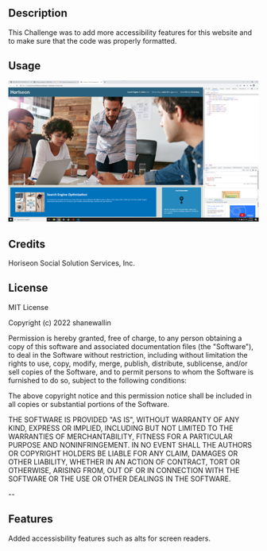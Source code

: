 # <Your-Project-Title>

## Description
This Challenge was to add more accessibility features for this website and to make sure that the code was properly formatted. 


## Usage


![Screenshot](assets/ScreenshotChallenge1.png)

## Credits

Horiseon Social Solution Services, Inc.

## License

MIT License

Copyright (c) 2022 shanewallin

Permission is hereby granted, free of charge, to any person obtaining a copy
of this software and associated documentation files (the "Software"), to deal
in the Software without restriction, including without limitation the rights
to use, copy, modify, merge, publish, distribute, sublicense, and/or sell
copies of the Software, and to permit persons to whom the Software is
furnished to do so, subject to the following conditions:

The above copyright notice and this permission notice shall be included in all
copies or substantial portions of the Software.

THE SOFTWARE IS PROVIDED "AS IS", WITHOUT WARRANTY OF ANY KIND, EXPRESS OR
IMPLIED, INCLUDING BUT NOT LIMITED TO THE WARRANTIES OF MERCHANTABILITY,
FITNESS FOR A PARTICULAR PURPOSE AND NONINFRINGEMENT. IN NO EVENT SHALL THE
AUTHORS OR COPYRIGHT HOLDERS BE LIABLE FOR ANY CLAIM, DAMAGES OR OTHER
LIABILITY, WHETHER IN AN ACTION OF CONTRACT, TORT OR OTHERWISE, ARISING FROM,
OUT OF OR IN CONNECTION WITH THE SOFTWARE OR THE USE OR OTHER DEALINGS IN THE
SOFTWARE.

--

## Features

Added accessisbility features such as alts for screen readers. 

